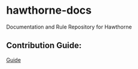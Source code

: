 # hawthorne-docs
Documentation and Rule Repository for Hawthorne

## Contribution Guide:
[Guide](contribute)
